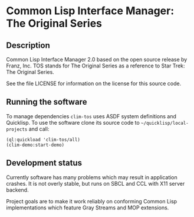 Common Lisp Interface Manager: The Original Series
==================================================

Description
-----------

Common Lisp Interface Manager 2.0 based on the open source release by
Franz, Inc. TOS stands for The Original Series as a reference to Star
Trek: The Original Series.

See the file LICENSE for information on the license for this source
code.

Running the software
--------------------

To manage dependencies `clim-tos` uses ASDF system definitions and
Quicklisp. To use the software clone its source code to
`~/quicklisp/local-projects` and call:

    (ql:quickload 'clim-tos/all)
    (clim-demo:start-demo)

Development status
------------------

Currently software has many problems which may result in application
crashes. It is not overly stable, but runs on SBCL and CCL with X11
server backend.

Project goals are to make it work reliably on conforming Common Lisp
implementations which feature Gray Streams and MOP extensions.
